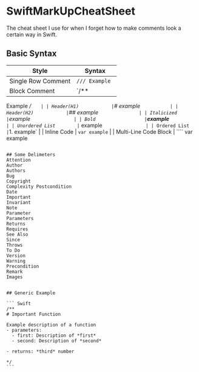 # SwiftMarkUpCheatSheet
The cheat sheet I use for when I forget how to make comments look a certain way in Swift. 

## Basic Syntax

| Style                 | Syntax                    |
|-----------------------|---------------------------|
| Single Row Comment    | `/// Example `              |
| Block Comment         | `/** 
Example
*/ `    |
| Header(H1)            | `# example`            |
| Header(H2)            | `## example`                |
| Italicized            | `*example*`                 |
| Bold                  | `**example**`               |
| Unordered List        | `* example`                 |
| Ordered List          | `1. example`                |
| Inline Code           | ``var example``             |
| Multi-Line Code Block | ````
var example<br>
```` |

## Some Delimeters
Attention
Author
Authors
Bug
Copyright
Complexity Postcondition
Date
Important
Invariant
Note
Parameter
Parameters
Returns
Requires
See Also
Since
Throws
To Do
Version
Warning
Precondition
Remark
Images


## Generic Example

``` Swift
/**
# Important Function

Example description of a function 
- parameters:
  - first: Description of *first*
  - second: Description of *second*
  
- returns: *third* number 

*/
```

